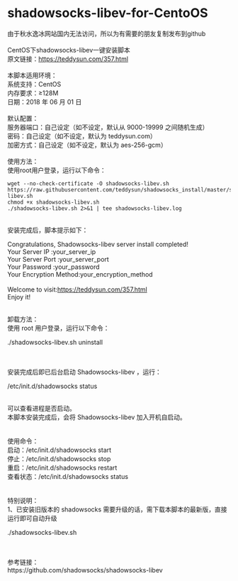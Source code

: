 # shadowsocks-libev-for-CentoOS
由于秋水逸冰网站国内无法访问，所以为有需要的朋友复制发布到github
</br> 
</br> 
CentOS下shadowsocks-libev一键安装脚本</br> 
原文链接：https://teddysun.com/357.html</br> 
</br> 
本脚本适用环境：</br> 
系统支持：CentOS</br> 
内存要求：≥128M</br> 
日期：2018 年 06 月 01 日</br> 
</br> 
默认配置：</br> 
服务器端口：自己设定（如不设定，默认从 9000-19999 之间随机生成）</br> 
密码：自己设定（如不设定，默认为 teddysun.com）</br> 
加密方式：自己设定（如不设定，默认为 aes-256-gcm）</br> 
</br> 
使用方法：</br> 
使用root用户登录，运行以下命令：
```
wget --no-check-certificate -O shadowsocks-libev.sh https://raw.githubusercontent.com/teddysun/shadowsocks_install/master/shadowsocks-libev.sh 
chmod +x shadowsocks-libev.sh
./shadowsocks-libev.sh 2>&1 | tee shadowsocks-libev.log
```
</br> 
安装完成后，脚本提示如下：</br> 

Congratulations, Shadowsocks-libev server install completed!</br> 
Your Server IP        :your_server_ip</br> 
Your Server Port      :your_server_port</br> 
Your Password         :your_password </br> 
Your Encryption Method:your_encryption_method</br> 
</br> 
Welcome to visit:https://teddysun.com/357.html</br> 
Enjoy it!</br> 

</br> 
卸载方法：</br> 
使用 root 用户登录，运行以下命令：</br> 

./shadowsocks-libev.sh uninstall</br> 

</br> 
</br> 
安装完成后即已后台启动 Shadowsocks-libev ，运行：</br> 

/etc/init.d/shadowsocks status</br> 

</br> 
可以查看进程是否启动。</br> 
本脚本安装完成后，会将 Shadowsocks-libev 加入开机自启动。</br> 
</br> 
</br> 
使用命令：</br> 
启动：/etc/init.d/shadowsocks start</br> 
停止：/etc/init.d/shadowsocks stop</br> 
重启：/etc/init.d/shadowsocks restart</br> 
查看状态：/etc/init.d/shadowsocks status</br> 
</br> 
</br> 
特别说明：</br> 
1、已安装旧版本的 shadowsocks 需要升级的话，需下载本脚本的最新版，直接运行即可自动升级</br>

./shadowsocks-libev.sh</br> 

</br> 
</br> 
参考链接：</br> 
https://github.com/shadowsocks/shadowsocks-libev</br> 
